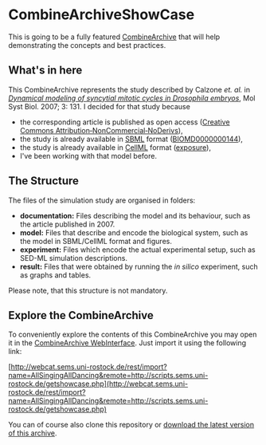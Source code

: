 # CombineArchiveShowCase

This is going to be a fully featured [CombineArchive](http://combinearchive.org) that will help demonstrating the concepts and best practices.

## What's in here

This CombineArchive represents the study described by Calzone *et. al.* in [*Dynamical modeling of syncytial mitotic cycles in Drosophila embryos*](http://dx.doi.org/10.1038%2Fmsb4100171), Mol Syst Biol. 2007; 3: 131.
I decided for that study because

* the corresponding article is published as open access ([Creative Commons Attribution‐NonCommercial‐NoDerivs](http://creativecommons.org/licenses/by-nc-nd/3.0/)),
* the study is already available in [SBML](http://sbml.org/) format ([BIOMD0000000144](http://www.ebi.ac.uk/biomodels-main/BIOMD0000000144)),
* the study is already available in [CellML](http://www.cellml.org/) format ([exposure](http://models.cellml.org/exposure/1a3f36d015121d5596565fe7d9afb332)),
* I've been working with that model before.

## The Structure

The files of the simulation study are organised in folders:

* **documentation:** Files describing the model and its behaviour, such as the article published in 2007.
* **model:** Files that describe and encode the biological system, such as the model in SBML/CellML format and figures.
* **experiment:** Files which encode the actual experimental setup, such as SED-ML simulation descriptions.
* **result:** Files that were obtained by running the *in silico* experiment, such as graphs and tables.

Please note, that this structure is not mandatory.

## Explore the CombineArchive

To conveniently explore the contents of this CombineArchive you may open it in the [CombineArchive WebInterface](http://webcat.sems.uni-rostock.de/). Just import it using the following link:

[http://webcat.sems.uni-rostock.de/rest/import?name=AllSingingAllDancing&remote=http://scripts.sems.uni-rostock.de/getshowcase.php](http://webcat.sems.uni-rostock.de/rest/import?name=AllSingingAllDancing&remote=http://scripts.sems.uni-rostock.de/getshowcase.php)

You can of course also clone this repository or [download the latest version of this archive](http://scripts.sems.uni-rostock.de/getshowcase.php).
